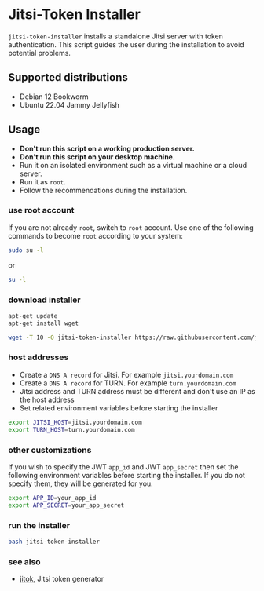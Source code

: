 # Jitsi-Token Installer

`jitsi-token-installer` installs a standalone Jitsi server with token
authentication. This script guides the user during the installation to avoid
potential problems.

## Supported distributions

- Debian 12 Bookworm
- Ubuntu 22.04 Jammy Jellyfish

## Usage

- **Don't run this script on a working production server.**
- **Don't run this script on your desktop machine.**
- Run it on an isolated environment such as a virtual machine or a cloud server.
- Run it as `root`.
- Follow the recommendations during the installation.

### use root account

If you are not already `root`, switch to `root` account. Use one of the
following commands to become `root` according to your system:

```bash
sudo su -l
```

or

```bash
su -l
```

### download installer

```bash
apt-get update
apt-get install wget

wget -T 10 -O jitsi-token-installer https://raw.githubusercontent.com/jitsi-contrib/installers/main/jitsi-token/jitsi-token-installer
```

### host addresses

- Create a `DNS A record` for Jitsi. For example `jitsi.yourdomain.com`
- Create a `DNS A record` for TURN. For example `turn.yourdomain.com`
- Jitsi address and TURN address must be different and don't use an IP as the
  host address
- Set related environment variables before starting the installer

```bash
export JITSI_HOST=jitsi.yourdomain.com
export TURN_HOST=turn.yourdomain.com
```

### other customizations

If you wish to specify the JWT `app_id` and JWT `app_secret` then set the
following environment variables before starting the installer. If you do not
specify them, they will be generated for you.

```bash
export APP_ID=your_app_id
export APP_SECRET=your_app_secret
```

### run the installer

```bash
bash jitsi-token-installer
```

### see also

- [jitok](https://github.com/jitsi-contrib/jitok), Jitsi token generator
